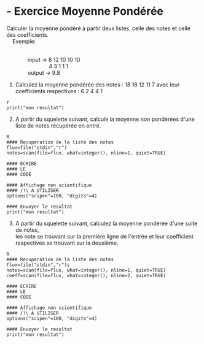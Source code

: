 # - Exercice Moyenne Pondérée
Calculer la moyenne pondéré à partir deux listes, celle des notes et celle des coefficients.
<br/> &nbsp;&nbsp;&nbsp; Exemple:

<br/>&nbsp;&nbsp;&nbsp;&nbsp;&nbsp;&nbsp;&nbsp;&nbsp;&nbsp;&nbsp;&nbsp;&nbsp;&nbsp; input  -> 8 12 10 10 10
<br/>&nbsp;&nbsp;&nbsp;&nbsp;&nbsp;&nbsp;&nbsp;&nbsp;&nbsp;&nbsp;&nbsp;&nbsp;&nbsp;&nbsp;&nbsp;&nbsp;&nbsp;&nbsp;&nbsp;&nbsp;&nbsp;&nbsp; &nbsp;&nbsp;&nbsp;&nbsp;  4 3 1 1 1
<br/>&nbsp;&nbsp;&nbsp;&nbsp;&nbsp;&nbsp;&nbsp;&nbsp;&nbsp;&nbsp;&nbsp;&nbsp;&nbsp; output -> 9.8
       
1) Calculez la moyenne pondérée des notes : 18 18 12 11 7
avec leur coefficients respectives : 6 2 4 4 1
    
```
r
print("mon resultat")
```
      
2) A partir du squelette suivant, calcule la moyenne non pondérées d'une liste de notes récupérée en entré.
      
```
R
#### Recuperation de la liste des notes
flux=file("stdin","r")
notes=scan(file=flux, what=integer(), nline=1, quiet=TRUE)
   
#### ECRIRE 
#### LE 
#### CODE
     
#### Affichage non scientifique 
#### /!\ A UTILISER
options("scipen"=100, "digits"=4)
   
#### Envoyer le resultat
print("mon resultat")
```
      
3) A partir du squelette suivant, calculez la moyenne pondérée d'une suite de notes, </br> 
les note se trouvant sur la première ligne de l'entrée et leur coefficient respectives se trouvant sur la deuxième.
      
```
R
#### Recuperation de la liste des notes
flux=file("stdin","r")s
notes=scan(file=flux, what=integer(), nline=1, quiet=TRUE)
coeff=scan(file=flux, what=integer(), nline=2, quiet=TRUE)
     
#### ECRIRE 
#### LE 
#### CODE
     
#### Affichage non scientifique 
#### /!\ A UTILISER
options("scipen"=100, "digits"=4)
     
#### Envoyer le resultat
print("mon resultat")
```
